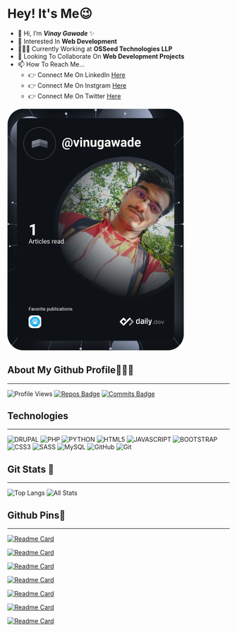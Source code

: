 # Hey! It's Me😉

- 👋 Hi, I’m **_Vinay Gawade_** ✨
- 👀 Interested In **Web Development**
- 👨🏻‍💻 Currently Working at **OSSeed Technologies LLP**
- 💞️ Looking To Collaborate On **Web Development Projects**
- 📫 How To Reach Me...
  - 👉 Connect Me On LinkedIn [Here](https://www.linkedin.com/in/vinay-gawade-7716b01b1/)
  - 👉 Connect Me On Instgram [Here](https://www.instagram.com/vinugawadevr/)
  - 👉 Connect Me On Twitter [Here](https://twitter.com/VinuGawade)

<a href="https://app.daily.dev/vinugawade" target="_blank"><img src="https://github.com/vinugawade/vinugawade/blob/main/devcard.svg" width="400" alt="Vinay Gawade's Dev Card"/></a>
## About My Github Profile👨🏻‍💻

---

![Profile Views](https://gpvc.arturio.dev/vinugawade) [![Repos Badge](https://badges.pufler.dev/repos/vinugawade)](https://github.com/vinugawade?tab=repositories) [![Commits Badge](https://badges.pufler.dev/commits/monthly/vinugawade)](https://github.com/vinugawade)

## Technologies

---
![DRUPAL](https://img.shields.io/static/v1?style=flat-square&label&style=for-the-badge&logo=drupal&message=Drupal&color=1572B6&labelColor=white&logoColor=1572B6)
![PHP](https://img.shields.io/static/v1?style=flat-square&label&style=for-the-badge&logo=php&message=PHP&color=777BB4&labelColor=white)
![PYTHON](https://img.shields.io/static/v1?style=flat-square&label&style=for-the-badge&logo=python&message=Python&color=1572B6&labelColor=white)
![HTML5](https://img.shields.io/static/v1?style=flat-square&label&style=for-the-badge&logo=HTML5&message=HTML5&color=E34F26&labelColor=white)
![JAVASCRIPT](https://img.shields.io/static/v1?style=flat-square&label&style=for-the-badge&logo=JavaScript&message=JavaScript&color=F7DF1E&labelColor=black)
![BOOTSTRAP](https://img.shields.io/static/v1?style=flat-square&label&style=for-the-badge&logo=BOOTSTRAP&message=Bootstrap&color=7952B3&labelColor=white&logoColor=7952B3)
![CSS3](https://img.shields.io/static/v1?style=flat-square&label&style=for-the-badge&logo=CSS3&message=CSS3&color=1572B6&labelColor=white&logoColor=1572B6)
![SASS](https://img.shields.io/static/v1?style=flat-square&label&style=for-the-badge&logo=SASS&message=SASS&color=CC6699&labelColor=white&logoColor=CC6699)
![MySQL](https://img.shields.io/static/v1?style=flat-square&label&style=for-the-badge&logo=MySQL&message=MySQL&color=4479A1&labelColor=white&logoColor=1572B6)
![GitHub](https://img.shields.io/static/v1?style=flat-square&label&style=for-the-badge&logo=GitHub&message=GitHub&color=181717&labelColor=white&logoColor=181717)
![Git](https://img.shields.io/static/v1?style=flat-square&label&style=for-the-badge&logo=Git&message=Git&color=F05032&labelColor=white&logoColor=F05032)

## Git Stats 🎯

---

![Top Langs](https://github-readme-stats.vercel.app/api/top-langs/?username=vinugawade&layout=compact&theme=midnight-purple&cache_seconds=1800&hide_border=true&langs_count=10)
![All Stats](https://github-readme-stats.vercel.app/api?username=vinugawade&show_icons=true&include_all_commits=true&count_private=true&theme=midnight-purple&cache_seconds=1800&hide_border=true&show_owner=true)

## Github Pins📌

---

[![Readme Card](https://github-readme-stats.vercel.app/api/pin/?username=vinugawade&repo=vinugawade&theme=midnight-purple)](https://github.com/vinugawade/vinugawade)

[![Readme Card](https://github-readme-stats.vercel.app/api/pin/?username=vinugawade&repo=UR-Codes-lite&theme=midnight-purple)](https://github.com/vinugawade/UR-Codes-lite)

[![Readme Card](https://github-readme-stats.vercel.app/api/pin/?username=vinugawade&repo=Social_Account_Manager_In_CPP&theme=midnight-purple)](https://github.com/vinugawade/Social_Account_Manager_In_CPP)

[![Readme Card](https://github-readme-stats.vercel.app/api/pin/?username=vinugawade&repo=Demo_Covid-19_Survey_Form&theme=midnight-purple)](https://github.com/vinugawade/Demo_Covid-19_Survey_Form)

[![Readme Card](https://github-readme-stats.vercel.app/api/pin/?username=vinugawade&repo=Voting_System_in_C&theme=midnight-purple)](https://github.com/vinugawade/Voting_System_in_C)

[![Readme Card](https://github-readme-stats.vercel.app/api/pin/?username=vinugawade&repo=Morse_Code_Translator&theme=midnight-purple)](https://github.com/vinugawade/Morse_Code_Translator)

[![Readme Card](https://github-readme-stats.vercel.app/api/pin/?username=vinugawade&repo=Whoami&theme=midnight-purple)](https://github.com/vinugawade/Whoami)

<!--- &logoColor=violet
vinugawade/vinugawade is a ✨ special ✨ repository because its `README.md` (this file) appears on your GitHub profile.
You can click the Preview link to take a look at your changes.
--->
